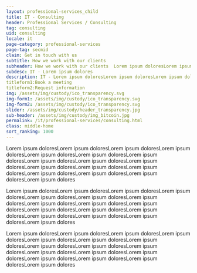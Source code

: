 ```yaml
---
layout: professional-services_child
title: IT - Consulting
header: Professional Services / Consulting
tag: consulting
uid: consulting
locale: it
page-category: professional-services
page-tag: secmid
claim: Get in touch with us
subtitle: How we work with our clients
subheader: How we work with our clients  Lorem ipsum doloresLorem ipsum doloresLorem ipsum doloresLorem ipsum doloresLorem ipsum doloresLorem ipsum doloresLorem ipsum doloresLorem ipsum doloresLorem ipsum doloresLorem ipsum doloresLorem 
subdesc: IT - Lorem ipsum dolores
description: IT - Lorem ipsum doloresLorem ipsum doloresLorem ipsum doloresLorem ipsum doloresLorem ipsum doloresLorem ipsum doloresLorem ipsum doloresLorem ipsum doloresLorem ipsum doloresLorem ipsum doloresLorem ipsum doloresLorem ipsum doloresLorem ipsum doloresLorem ipsum doloresLorem ipsum doloresLorem ipsum doloresLorem ipsum dolores
titleform1:Book a meeting
titleform2:Request information
img: /assets/img/custody/ico_transparency.svg
img-form1: /assets/img/custody/ico_transparency.svg
img-form2: /assets/img/custody/ico_transparency.svg
slider: /assets/img/custody/header_transparency.jpg
sub-header: /assets/img/custody/img_bitcoin.jpg
permalink: /it/professional-services/consulting.html
class: middle-home
sort_ranking: 1000
---
```


Lorem ipsum doloresLorem ipsum doloresLorem ipsum doloresLorem ipsum doloresLorem ipsum doloresLorem ipsum doloresLorem ipsum doloresLorem ipsum doloresLorem ipsum doloresLorem ipsum doloresLorem ipsum doloresLorem ipsum doloresLorem ipsum doloresLorem ipsum doloresLorem ipsum doloresLorem ipsum doloresLorem ipsum dolores

Lorem ipsum doloresLorem ipsum doloresLorem ipsum doloresLorem ipsum doloresLorem ipsum doloresLorem ipsum doloresLorem ipsum doloresLorem ipsum doloresLorem ipsum doloresLorem ipsum doloresLorem ipsum doloresLorem ipsum doloresLorem ipsum doloresLorem ipsum doloresLorem ipsum doloresLorem ipsum doloresLorem ipsum dolores

Lorem ipsum doloresLorem ipsum doloresLorem ipsum doloresLorem ipsum doloresLorem ipsum doloresLorem ipsum doloresLorem ipsum doloresLorem ipsum doloresLorem ipsum doloresLorem ipsum doloresLorem ipsum doloresLorem ipsum doloresLorem ipsum doloresLorem ipsum doloresLorem ipsum doloresLorem ipsum doloresLorem ipsum dolores
